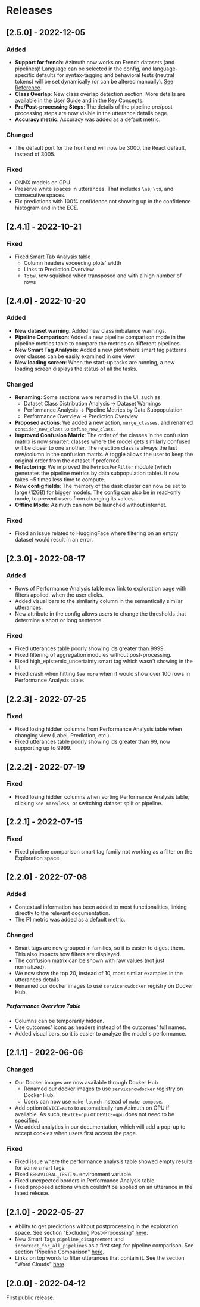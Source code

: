 # Releases

## [2.5.0] - 2022-12-05

### Added
- **Support for french**: Azimuth now works on French datasets (and pipelines)! Language can be selected in the config, and language-specific defaults for syntax-tagging and behavioral tests (neutral tokens) will be set dynamically (or can be altered manually). [See Reference](../reference/configuration/language.md).
- **Class Overlap**: New class overlap detection section. More details are available in the [User Guide](../user-guide/class-overlap.md) and in the [Key Concepts](../key-concepts/similarity.md).
- **Pre/Post-processing Steps**: The details of the pipeline pre/post-processing steps are now visible in the utterance details page.
- **Accuracy metric**: Accuracy was added as a default metric.

### Changed
- The default port for the front end will now be 3000, the React default, instead of 3005.

### Fixed
- ONNX models on GPU.
- Preserve white spaces in utterances. That includes `\n`s, `\t`s, and consecutive spaces.
- Fix predictions with 100% confidence not showing up in the confidence histogram and in the ECE.

## [2.4.1] - 2022-10-21

### Fixed
- Fixed Smart Tab Analysis table
    - Column headers exceeding plots' width
    - Links to Prediction Overview
    - `Total` row squished when transposed and with a high number of rows

## [2.4.0] - 2022-10-20

### Added
- **New dataset warning**: Added new class imbalance warnings.
- **Pipeline Comparison**: Added a new pipeline comparison mode in the pipeline metrics table to compare the metrics on different pipelines.
- **New Smart Tag Analysis**: Added a new plot where smart tag patterns over classes can be easily examined in one view.
- **New loading screen**: When the start-up tasks are running, a new loading screen displays the status of all the tasks.

### Changed
- **Renaming**: Some sections were renamed in the UI, such as:
    - Dataset Class Distribution Analysis -> Dataset Warnings
    - Performance Analysis -> Pipeline Metrics by Data Subpopulation
    - Performance Overview -> Prediction Overview
- **Proposed actions**: We added a new action, `merge_classes`, and renamed `consider_new_class` to `define_new_class`.
- **Improved Confusion Matrix**: The order of the classes in the confusion matrix is now smarter: classes where the model gets similarly confused will be closer to one another. The rejection class is always the last row/column in the confusion matrix. A toggle allows the user to keep the original order from the dataset if preferred.
- **Refactoring**: We improved the `MetricsPerFilter` module (which generates the pipeline metrics by data subpopulation table). It now takes ~5 times less time to compute.
- **New config fields**: The memory of the dask cluster can now be set to large (12GB) for bigger models. The config can also be in read-only mode, to prevent users from changing its values.
- **Offline Mode**: Azimuth can now be launched without internet.

### Fixed
- Fixed an issue related to HuggingFace where filtering on an empty dataset would result in an error.

## [2.3.0] - 2022-08-17

### Added
- Rows of Performance Analysis table now link to exploration page with filters applied, when the user clicks.
- Added visual bars to the similarity column in the semantically similar utterances.
- New attribute in the config allows users to change the thresholds that determine a short or long sentence.

### Fixed
- Fixed utterances table poorly showing ids greater than 9999.
- Fixed filtering of aggregation modules without post-processing.
- Fixed high_epistemic_uncertainty smart tag which wasn't showing in the UI.
- Fixed crash when hitting `See more` when it would show over 100 rows in Performance Analysis table.

## [2.2.3] - 2022-07-25

### Fixed

- Fixed losing hidden columns from Performance Analysis table when changing view (Label, Prediction, etc.).
- Fixed utterances table poorly showing ids greater than 99, now supporting up to 9999.

## [2.2.2] - 2022-07-19

### Fixed

- Fixed losing hidden columns when sorting Performance Analysis table, clicking `See more`/`less`, or switching dataset split or pipeline.

## [2.2.1] - 2022-07-15

### Fixed

- Fixed pipeline comparison smart tag family not working as a filter on the Exploration space.

## [2.2.0] - 2022-07-08

### Added

- Contextual information has been added to most functionalities, linking directly to the relevant documentation.
- The F1 metric was added as a default metric.

### Changed

- Smart tags are now grouped in families, so it is easier to digest them. This also impacts how filters are displayed.
- The confusion matrix can be shown with raw values (not just normalized).
- We now show the top 20, instead of 10, most similar examples in the utterances details.
- Renamed our docker images to use `servicenowdocker` registry on Docker Hub.

##### Performance Overview Table
- Columns can be temporarily hidden.
- Use outcomes' icons as headers instead of the outcomes' full names.
- Added visual bars, so it is easier to analyze the model's performance.

## [2.1.1] - 2022-06-06

### Changed

- Our Docker images are now available through Docker Hub
    - Renamed our docker images to use `servicenowdocker` registry on Docker Hub.
    - Users can now use `make launch` instead of `make compose`.
- Add option `DEVICE=auto` to automatically run Azimuth on GPU if available. As such, `DEVICE=cpu`
  or `DEVICE=gpu` does not need to be specified.
- We added analytics in our documentation, which will add a pop-up to accept cookies when users
  first access the page.

### Fixed

- Fixed issue where the performance analysis table showed empty results for some smart tags.
- Fixed `BEHAVIORAL_TESTING` environment variable.
- Fixed unexpected borders in Performance Analysis table.
- Fixed proposed actions which couldn't be applied on an utterance in the latest release.

## [2.1.0] - 2022-05-27

- Ability to get predictions without postprocessing in the exploration space. See section "Excluding
  Post-Processing" [here](../user-guide/exploration-space/index.md).
- New Smart Tags `pipeline_disagreement` and `incorrect_for_all_pipelines` as a first step for
  pipeline comparison. See section "Pipeline Comparison" [here](../key-concepts/smart-tags.md).
- Links on top words to filter utterances that contain it. See the section "Word
  Clouds" [here](../user-guide/exploration-space/prediction-overview.md).

## [2.0.0] - 2022-04-12

First public release.
